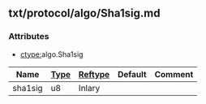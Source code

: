 ## txt/protocol/algo/Sha1sig.md


### Attributes
<a href="#attributes"></a>
* [ctype:](/txt/ssimdb/dmmeta/ctype.md)algo.Sha1sig

|Name|[Type](/txt/ssimdb/dmmeta/ctype.md)|[Reftype](/txt/ssimdb/dmmeta/reftype.md)|Default|Comment|
|---|---|---|---|---|
|sha1sig|u8|Inlary|

